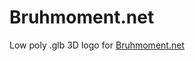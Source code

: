 # Bruhmoment.net
Low poly .glb 3D logo for [Bruhmoment.net](https://bruhmoment.net)
<br/>
<script type="module" src="https://unpkg.com/@google/model-viewer/dist/model-viewer.min.js"></script>
<script nomodule src="https://unpkg.com/@google/model-viewer/dist/model-viewer-legacy.js"></script>
<style>
  model-viewer#reveal {
    --poster-color: transparent;
  }
</style>
<model-viewer id="reveal" loading="eager" camera-controls auto-rotate src="/assets/bruh.glb" alt="A Bruh Moment Certificate"></model-viewer>
<br/>
